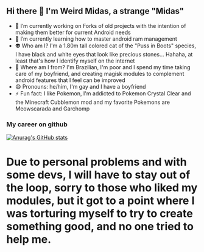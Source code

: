 ## Hi there 👋 I'm Weird Midas, a strange "Midas"

- 🔭 I’m currently working on Forks of old projects with the intention of making them better for current Android needs
- 🌱 I’m currently learning how to master android ram management
- 👽 Who am I? I'm a 1.80m tall colored cat of the "Puss in Boots" species, I have black and white eyes that look like precious stones... Hahaha, at least that's how I identify myself on the internet
- 👣 Where am I from? I'm Brazilian, I'm poor and I spend my time taking care of my boyfriend, and creating magisk modules to complement android features that I feel can be improved
- 😄 Pronouns: he/him, I'm gay and I have a boyfriend
- ⚡ Fun fact: I like Pokemon, I'm addicted to Pokemon Crystal Clear and the Minecraft Cubblemon mod and my favorite Pokemons are Meowscarada and Garchomp
### My career on github
[![Anurag's GitHub stats](https://github-readme-stats.vercel.app/api?username=weirdmidas)](https://github.com/anuraghazra/github-readme-stats)
# Due to personal problems and with some devs, I will have to stay out of the loop, sorry to those who liked my modules, but it got to a point where I was torturing myself to try to create something good, and no one tried to help me.
